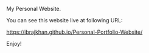My Personal Website.

You can see this website live at following URL:

https://ibrajkhan.github.io/Personal-Portfolio-Website/

Enjoy!
